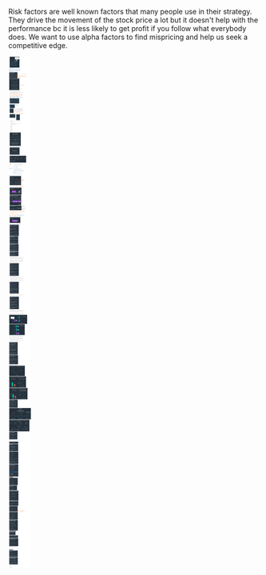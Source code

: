 Risk factors are well known factors that many people use in their strategy. They drive the movement of the stock price a lot but it doesn't help with the performance bc it is less likely to get profit if you follow what everybody does. We want to use alpha factors to find mispricing and help us seek a competitive edge. 

![](Factor-Model.png)